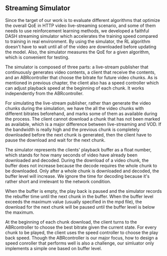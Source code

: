 ## Streaming Simulator

Since the target of our work is to evaluate different algorithms that optimize the overall QoE in HTTP video live-streaming scenario, and some of them needs to use reinforcement learning methods, we developed a faithful DASH streaming simulator which accelerates the training speed compared to training in real environment. By using the simulator, the RL algorithm doesn't have to wait until all of the video are downloaded before updating the model. Also, the simulator measures the QoE for a given algorithm, which is convenient for testing.   

The simulator is composed of three parts:  a live-stream publisher that continuously generates video contents,  a client that receive the contents, and an ABRcontroller that choose the bitrate for future video chunks.  As is mentioned in previous chapter, the client also has a speed controller which can adjust playback speed at the beginning of each chunk. It works independently from the ABRcontroller.

For simulating the live-stream publisher, rather than generate the video chunks during the simulation, we have the all the video chunks with different bitrates beforehand,  and marks some of them as available during the process. The client cannot download a chunk that has not been marked as available, which is a major difference between live-streaming and VOD. If the bandwidth is really high and the previous chunk is completely downloaded before the next chunk is generated,  then the client have to pause the download and wait for the next chunk.

The simulator represents the clients' playback buffer as a float number, which stands for how many seconds of video have already been downloaded and decoded.  During the download of a video chunk, the  buffer does not increase because the decode requires the whole chunk to be downloaded. Only after a whole chunk is downloaded and decoded, the buffer level will increase. We ignore the time for decoding because it's rather short and irrelevant to the network condition. 

When the buffer is empty, the play back is paused and the simulator records the rebuffer time until the next chunk in the buffer.  When the buffer level exceeds the maximum value (usually specified in the mpd file), the download for the next chunk will be paused until the buffer level is below the maximum.

At the beginning of each chunk download, the client turns to the ABRcontroller to choose the best bitrate given the current state. For every chunk to be played, the client uses the speed controller to choose the play back speed. Though the ABRcontroller is our major focus, how to design a speed conroller that performs well is also a challenge, our simluator only implements a simple one based on buffer level.

 



